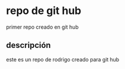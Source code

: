 # repo de git hub
primer repo creado en git hub

## descripción
este es un repo de rodrigo creado para git hub
